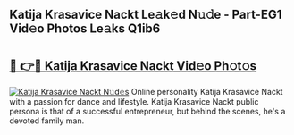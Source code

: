 ## Katija Krasavice Nackt Le𝚊k𝚎d N𝚞𝚍e - Part-EG1 Vid𝚎o Photos Le𝚊ks Q1ib6

# <h2><a href="http://fbaoe45.evod.top/?m=Katija+Krasavice+Nackt">🔗 👉🔴 Katija Krasavice Nackt Vid𝚎o Ph𝚘t𝚘s</a></h2>

[![Katija Krasavice Nackt N𝚞d𝚎s](https://i.imgur.com/8V9OHl7.gif)](http://fbaoe45.evod.top/?m=Katija+Krasavice+Nackt)
Online personality Katija Krasavice Nackt with a passion for dance and lifestyle. Katija Krasavice Nackt public persona is that of a successful entrepreneur, but behind the scenes, he's a devoted family man. 
